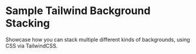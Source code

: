 # Sample Tailwind Background Stacking

Showcase how you can stack multiple different kinds of backgrounds, using CSS via TailwindCSS.
